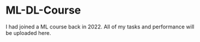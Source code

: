 # ML-DL-Course
I had joined a ML course back in 2022. All of my tasks and performance will be uploaded here.
